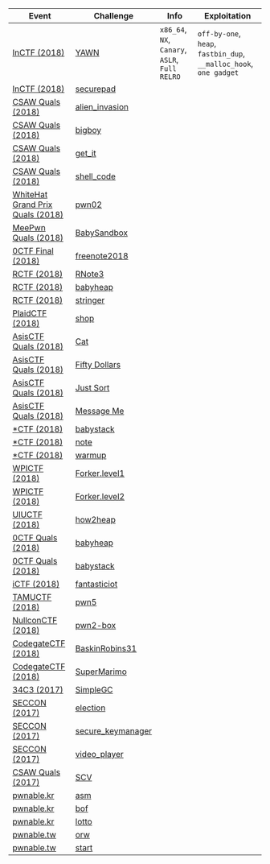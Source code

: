 | Event | Challenge | Info | Exploitation |
|-------|-----------|------|--------------|
| [InCTF (2018)](https://ctftime.org/event/662) | [YAWN](InCTF/2018/YAWN) | `x86_64`, `NX`, `Canary`, `ASLR`, `Full RELRO` | `off-by-one`, `heap`, `fastbin_dup`, `__malloc_hook`, `one gadget` |
| [InCTF (2018)](https://ctftime.org/event/662) | [securepad](InCTF/2018/securepad) | |
| [CSAW Quals (2018)](https://ctftime.org/event/633) | [alien_invasion](CSAWQuals/2018/alien_invasion) | |
| [CSAW Quals (2018)](https://ctftime.org/event/633) | [bigboy](CSAWQuals/2018/bigboy) | |
| [CSAW Quals (2018)](https://ctftime.org/event/633) | [get_it](CSAWQuals/2018/get_it) | |
| [CSAW Quals (2018)](https://ctftime.org/event/633) | [shell_code](CSAWQuals/2018/shell_code) | |
| [WhiteHat Grand Prix Quals (2018)](https://ctftime.org/event/656) | [pwn02](WhiteHatGrandPrixQuals/2018/pwn02) | |
| [MeePwn Quals (2018)](https://ctftime.org/event/625) | [BabySandbox](MeePwnQuals/2018/BabySandbox) | |
| [0CTF Final (2018)](https://ctftime.org/event/558) | [freenote2018](0CTFFinal/2018/freenote2018) | |
| [RCTF (2018)](https://ctftime.org/event/624) | [RNote3](RCTF/2018/RNote3) | |
| [RCTF (2018)](https://ctftime.org/event/624) | [babyheap](RCTF/2018/babyheap) | |
| [RCTF (2018)](https://ctftime.org/event/624) | [stringer](RCTF/2018/stringer) | |
| [PlaidCTF (2018)](https://ctftime.org/event/617) | [shop](PlaidCTF/2018/shop) | |
| [AsisCTF Quals (2018)](https://ctftime.org/event/568) | [Cat](AsisCTFQuals/2018/Cat) | |
| [AsisCTF Quals (2018)](https://ctftime.org/event/568) | [Fifty Dollars](AsisCTFQuals/2018/Fifty_Dollars) | |
| [AsisCTF Quals (2018)](https://ctftime.org/event/568) | [Just Sort](AsisCTFQuals/2018/Just_Sort) | |
| [AsisCTF Quals (2018)](https://ctftime.org/event/568) | [Message Me](AsisCTFQuals/2018/Message_Me) | |
| [\*CTF (2018)](https://ctftime.org/event/614/) | [babystack](StarCTF/2018/babystack) | |
| [\*CTF (2018)](https://ctftime.org/event/614/) | [note](StarCTF/2018/note) | |
| [\*CTF (2018)](https://ctftime.org/event/614/) | [warmup](StarCTF/2018/warmup) | |
| [WPICTF (2018)](https://ctftime.org/event/600) | [Forker.level1](WPICTF/2018/Forker.level1) | |
| [WPICTF (2018)](https://ctftime.org/event/600) | [Forker.level2](WPICTF/2018/Forker.level2) | |
| [UIUCTF (2018)](https://ctftime.org/event/587) | [how2heap](UIUCTF/2018/how2heap) | |
| [0CTF Quals (2018)](https://ctftime.org/event/557) | [babyheap](0CTFQuals/2018/babyheap) | |
| [0CTF Quals (2018)](https://ctftime.org/event/557) | [babystack](0CTFQuals/2018/babystack) | |
| [iCTF (2018)](https://ctftime.org/event/567) | [fantasticiot](iCTF/2018/fantasticiot) | |
| [TAMUCTF (2018)](https://ctftime.org/event/559) | [pwn5](TAMUCTF/2018/pwn5) | |
| [NullconCTF (2018)](https://ctftime.org/event/566) | [pwn2-box](NullconCTF/2018/pwn2-box) | |
| [CodegateCTF (2018)](https://ctftime.org/event/542) | [BaskinRobins31](CodegateCTF/2018/BaskinRobins31) | |
| [CodegateCTF (2018)](https://ctftime.org/event/542) | [SuperMarimo](CodegateCTF/2018/Super_Marimo) | |
| [34C3 (2017)](https://ctftime.org/event/544) | [SimpleGC](34C3/2017/SimpleGC) | |
| [SECCON (2017)](https://ctftime.org/event/512) | [election](SECCON/2017/election) | |
| [SECCON (2017)](https://ctftime.org/event/512) | [secure_keymanager](SECCON/2017/secure_keymanager) | |
| [SECCON (2017)](https://ctftime.org/event/512) | [video_player](SECCON/2017/video_player) | |
| [CSAW Quals (2017)](https://ctftime.org/event/488) | [SCV](CSAWQuals/2017/SCV) | |
| [pwnable.kr](http://pwnable.kr/) | [asm](pwnable.kr/asm) | |
| [pwnable.kr](http://pwnable.kr/) | [bof](pwnable.kr/bof) | |
| [pwnable.kr](http://pwnable.kr/) | [lotto](pwnable.kr/lotto) | |
| [pwnable.tw](https://pwnable.tw/) | [orw](pwnable.tw/orw) | |
| [pwnable.tw](https://pwnable.tw/) | [start](pwnable.tw/start) | |
